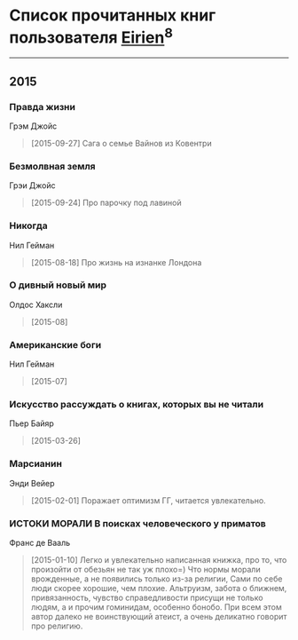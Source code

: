 # Список прочитанных книг пользователя [Eirien](https://plus.google.com/111443160909182416827)<sup>8</sup>
---

## 2015

### Правда жизни
Грэм Джойс
> [2015-09-27] Сага о семье Вайнов из Ковентри


### Безмолвная земля
Грэи Джойс
> [2015-09-24] Про парочку под лавиной


### Никогда
Нил Гейман
> [2015-08-18] Про жизнь на изнанке Лондона


### О дивный новый мир
Олдос Хаксли
> [2015-08] 


### Американские боги
Нил Гейман
> [2015-07] 


### Искусство рассуждать о книгах, которых вы не читали
Пьер Байяр
> [2015-03-26] 


### Марсианин
Энди Вейер
> [2015-02-01] Поражает оптимизм ГГ, читается увлекательно.


### ИСТОКИ МОРАЛИ В поисках человеческого у приматов
Франс де Вааль
> [2015-01-10] Легко и увлекательно написанная книжка, про то, что произойти от обезьян не так уж плохо=) Что нормы морали врожденные, а не появились только из-за религии, Сами по себе люди скорее хорошие, чем плохие. Альтруизм, забота о ближнем, привязанность, чувство справедливости присущи не только людям, а и прочим гоминидам, особенно бонобо. При всем этом автор далеко не воинствующий атеист, а очень деликатно говорит про религию.



